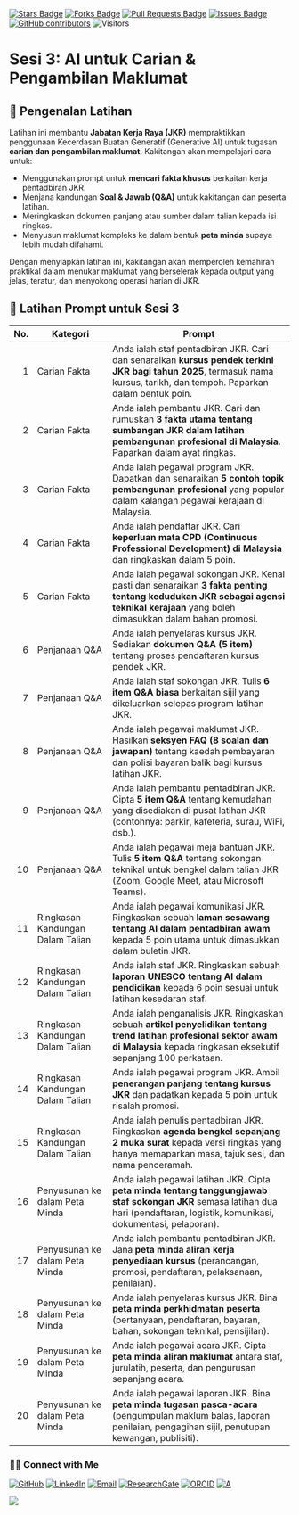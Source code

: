 <a href="https://github.com/drshahizan/short-course/stargazers"><img src="https://img.shields.io/github/stars/drshahizan/short-course" alt="Stars Badge"/></a>
<a href="https://github.com/drshahizan/short-course/network/members"><img src="https://img.shields.io/github/forks/drshahizan/short-course" alt="Forks Badge"/></a>
<a href="https://github.com/drshahizan/short-course/pulls"><img src="https://img.shields.io/github/issues-pr/drshahizan/short-course" alt="Pull Requests Badge"/></a>
<a href="https://github.com/drshahizan/short-course"><img src="https://img.shields.io/github/issues/drshahizan/short-course" alt="Issues Badge"/></a>
<a href="https://github.com/drshahizan/short-course/graphs/contributors"><img alt="GitHub contributors" src="https://img.shields.io/github/contributors/drshahizan/short-course?color=2b9348"></a>
![Visitors](https://api.visitorbadge.io/api/visitors?path=https%3A%2F%2Fgithub.com%2Fdrshahizan%2Fshort-course&labelColor=%23d9e3f0&countColor=%23697689&style=flat)

# Sesi 3: AI untuk Carian & Pengambilan Maklumat

## 📝 Pengenalan Latihan

Latihan ini membantu **Jabatan Kerja Raya (JKR)** mempraktikkan penggunaan Kecerdasan Buatan Generatif (Generative AI) untuk tugasan **carian dan pengambilan maklumat**. Kakitangan akan mempelajari cara untuk:

* Menggunakan prompt untuk **mencari fakta khusus** berkaitan kerja pentadbiran JKR.
* Menjana kandungan **Soal & Jawab (Q&A)** untuk kakitangan dan peserta latihan.
* Meringkaskan dokumen panjang atau sumber dalam talian kepada isi ringkas.
* Menyusun maklumat kompleks ke dalam bentuk **peta minda** supaya lebih mudah difahami.

Dengan menyiapkan latihan ini, kakitangan akan memperoleh kemahiran praktikal dalam menukar maklumat yang berselerak kepada output yang jelas, teratur, dan menyokong operasi harian di JKR.

## 🔎 Latihan Prompt untuk Sesi 3

| **No.** | **Kategori**                     | **Prompt** |
| ------: | -------------------------------- | ------------------------------------------------------------------------------------------------------------------------------------------------------------------------------------- |
|       1 | Carian Fakta                     | Anda ialah staf pentadbiran JKR. Cari dan senaraikan **kursus pendek terkini JKR bagi tahun 2025**, termasuk nama kursus, tarikh, dan tempoh. Paparkan dalam bentuk poin.             |
|       2 | Carian Fakta                     | Anda ialah pembantu JKR. Cari dan rumuskan **3 fakta utama tentang sumbangan JKR dalam latihan pembangunan profesional di Malaysia**. Paparkan dalam ayat ringkas.                    |
|       3 | Carian Fakta                     | Anda ialah pegawai program JKR. Dapatkan dan senaraikan **5 contoh topik pembangunan profesional** yang popular dalam kalangan pegawai kerajaan di Malaysia.                          |
|       4 | Carian Fakta                     | Anda ialah pendaftar JKR. Cari **keperluan mata CPD (Continuous Professional Development) di Malaysia** dan ringkaskan dalam 5 poin.                                                  |
|       5 | Carian Fakta                     | Anda ialah pegawai sokongan JKR. Kenal pasti dan senaraikan **3 fakta penting tentang kedudukan JKR sebagai agensi teknikal kerajaan** yang boleh dimasukkan dalam bahan promosi.     |
|       6 | Penjanaan Q&A                    | Anda ialah penyelaras kursus JKR. Sediakan **dokumen Q&A (5 item)** tentang proses pendaftaran kursus pendek JKR.                                                                     |
|       7 | Penjanaan Q&A                    | Anda ialah staf sokongan JKR. Tulis **6 item Q&A biasa** berkaitan sijil yang dikeluarkan selepas program latihan JKR.                                                                |
|       8 | Penjanaan Q&A                    | Anda ialah pegawai maklumat JKR. Hasilkan **seksyen FAQ (8 soalan dan jawapan)** tentang kaedah pembayaran dan polisi bayaran balik bagi kursus latihan JKR.                          |
|       9 | Penjanaan Q&A                    | Anda ialah pembantu pentadbiran JKR. Cipta **5 item Q&A** tentang kemudahan yang disediakan di pusat latihan JKR (contohnya: parkir, kafeteria, surau, WiFi, dsb.).                   |
|      10 | Penjanaan Q&A                    | Anda ialah pegawai meja bantuan JKR. Tulis **5 item Q&A** tentang sokongan teknikal untuk bengkel dalam talian JKR (Zoom, Google Meet, atau Microsoft Teams).                         |
|      11 | Ringkasan Kandungan Dalam Talian | Anda ialah pegawai komunikasi JKR. Ringkaskan sebuah **laman sesawang tentang AI dalam pentadbiran awam** kepada 5 poin utama untuk dimasukkan dalam buletin JKR.                     |
|      12 | Ringkasan Kandungan Dalam Talian | Anda ialah staf JKR. Ringkaskan sebuah **laporan UNESCO tentang AI dalam pendidikan** kepada 6 poin sesuai untuk latihan kesedaran staf.                                              |
|      13 | Ringkasan Kandungan Dalam Talian | Anda ialah penganalisis JKR. Ringkaskan sebuah **artikel penyelidikan tentang trend latihan profesional sektor awam di Malaysia** kepada ringkasan eksekutif sepanjang 100 perkataan. |
|      14 | Ringkasan Kandungan Dalam Talian | Anda ialah pegawai program JKR. Ambil **penerangan panjang tentang kursus JKR** dan padatkan kepada 5 poin untuk risalah promosi.                                                     |
|      15 | Ringkasan Kandungan Dalam Talian | Anda ialah penulis pentadbiran JKR. Ringkaskan **agenda bengkel sepanjang 2 muka surat** kepada versi ringkas yang hanya memaparkan masa, tajuk sesi, dan nama penceramah.            |
|      16 | Penyusunan ke dalam Peta Minda   | Anda ialah pegawai latihan JKR. Cipta **peta minda tentang tanggungjawab staf sokongan JKR** semasa latihan dua hari (pendaftaran, logistik, komunikasi, dokumentasi, pelaporan).     |
|      17 | Penyusunan ke dalam Peta Minda   | Anda ialah pembantu pentadbiran JKR. Jana **peta minda aliran kerja penyediaan kursus** (perancangan, promosi, pendaftaran, pelaksanaan, penilaian).                                  |
|      18 | Penyusunan ke dalam Peta Minda   | Anda ialah penyelaras kursus JKR. Bina **peta minda perkhidmatan peserta** (pertanyaan, pendaftaran, bayaran, bahan, sokongan teknikal, pensijilan).                                  |
|      19 | Penyusunan ke dalam Peta Minda   | Anda ialah pegawai acara JKR. Cipta **peta minda aliran maklumat** antara staf, jurulatih, peserta, dan pengurusan sepanjang acara.                                                   |
|      20 | Penyusunan ke dalam Peta Minda   | Anda ialah pegawai laporan JKR. Bina **peta minda tugasan pasca-acara** (pengumpulan maklum balas, laporan penilaian, pengagihan sijil, penutupan kewangan, publisiti).               |

### 🙌🏻 Connect with Me
<p align="left">
    <a href="https://github.com/drshahizan" target="_blank"><img alt="GitHub" src="https://img.shields.io/badge/-@drshahizan-181717?style=flat-square&logo=GitHub&logoColor=white"></a>
    <a href="https://www.linkedin.com/in/drshahizan" target="_blank"><img alt="LinkedIn" src="https://img.shields.io/badge/-drshahizan-blue?style=flat-square&logo=Linkedin&logoColor=white&link=https://www.linkedin.com/in/drshahizan/"></a>
    <a href="mailto:shahizan@utm.my" target="_blank"><img alt="Email" src="https://img.shields.io/badge/-shahizan@utm.my-c14438?style=flat-square&logo=Gmail&logoColor=white&link=mailto:shahizan@utm.my.com"></a>
    <a href="https://www.researchgate.net/profile/Mohd-Othman-28" target="_blank"><img alt="ResearchGate" src="https://img.shields.io/badge/-ResearchGate-00CCBB?style=flat-square&logo=ResearchGate&logoColor=white"></a>
    <a href="https://orcid.org/0000-0003-4261-1873" target="_blank"><img alt="ORCID" src="https://img.shields.io/badge/-ORCID-A6CE39?style=flat-square&logo=ORCID&logoColor=white"></a> 
 <a href="https://visitorbadge.io/status?path=https%3A%2F%2Fgithub.com%2Fdrshahizan" target="_blank"><img alt="A" src="https://api.visitorbadge.io/api/visitors?path=https%3A%2F%2Fgithub.com%2Fdrshahizan&labelColor=%23697689&countColor=%23555555&style=plastic"></a>
 
![](https://hit.yhype.me/github/profile?user_id=81284918)
</p>
